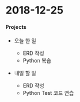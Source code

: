 # 2018-12-25
#### Projects
- 오늘 한 일
    - ERD 작성
    - Python 복습

- 내일 할 일
    - ERD 작성
    - Python Test 코드 연습

